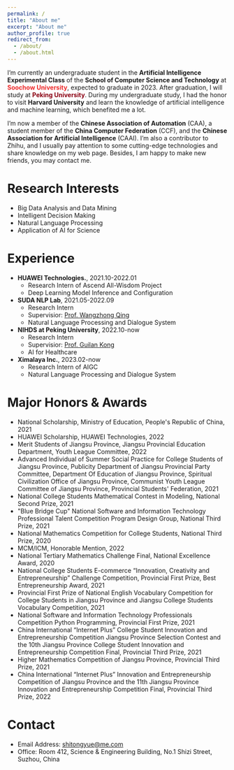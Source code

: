 ```yaml
---
permalink: /
title: "About me"
excerpt: "About me"
author_profile: true
redirect_from: 
  - /about/
  - /about.html
---
```


I’m currently an undergraduate student in the **Artificial Intelligence Experimental Class** of the **School of Computer Science and Technology** at **<font color="#EE2C2C">Soochow University</font>**, expected to graduate in 2023. After graduation, I will study at **<font color="#8B0012">Peking University</font>**. During my undergraduate study, I had the honor to visit **Harvard University** and learn the knowledge of artificial intelligence and machine learning, which benefited me a lot.

I’m now a member of the **Chinese Association of Automation** (CAA), a student member of the **China Computer Federation** (CCF), and the **Chinese Association for Artificial Intelligence** (CAAI). I’m also a contributor to Zhihu, and I usually pay attention to some cutting-edge technologies and share knowledge on my web page. Besides, I am happy to make new friends, you may contact me.

Research Interests
======
* Big Data Analysis and Data Mining
* Intelligent Decision Making
* Natural Language Processing
* Application of AI for Science

Experience
======
* **HUAWEI Technologies.**, 2021.10-2022.01
  * Research Intern of Ascend All-Wisdom Project
  * Deep Learning Model Inference and Configuration
* **SUDA NLP Lab**, 2021.05-2022.09
  * Research Intern
  * Supervisior:  [Prof. Wangzhong Qing](https://wangzqsuda.github.io/)
  * Natural Language Processing and Dialogue System
* **NIHDS at Peking University**, 2022.10-now
  * Research Intern
  * Supervisior: [Prof. Guilan Kong](http://www.ai.pku.edu.cn/info/1140/2154.htm)
  * AI for Healthcare
* **Ximalaya Inc.**, 2023.02-now
  * Research Intern of AIGC
  * Natural Language Processing and Dialogue System

Major Honors & Awards
======
* National Scholarship, Ministry of Education, People's Republic of China, 2021
* HUAWEI Scholarship, HUAWEI Technologies, 2022
* Merit Students of Jiangsu Province, Jiangsu Provincial Education Department, Youth League Committee, 2022
* Advanced Individual of Summer Social Practice for College Students of Jiangsu Province, Publicity Department of Jiangsu Provincial Party Committee, Department Of Education of Jiangsu Province, Spiritual Civilization Office of Jiangsu Province, Communist Youth League Committee of Jiangsu Province, Provincial Students' Federation, 2021
* National College Students Mathematical Contest in Modeling, National Second Prize, 2021
* "Blue Bridge Cup" National Software and Information Technology Professional Talent Competition Program Design Group, National Third Prize, 2021
* National Mathematics Competition for College Students, National Third Prize, 2020
* MCM/ICM, Honorable Mention, 2022
* National Tertiary Mathematics Challenge Final, National Excellence Award, 2020
* National College Students E-commerce “Innovation, Creativity and Entrepreneurship” Challenge Competition, Provincial First Prize, Best Entrepreneurship Award, 2021
* Provincial First Prize of National English Vocabulary Competition for College Students in Jiangsu Province and Jiangsu College Students Vocabulary Competition, 2021
* National Software and Information Technology Professionals Competition Python Programming, Provincial First Prize, 2021
* China International “Internet Plus” College Student Innovation and Entrepreneurship Competition Jiangsu Province Selection Contest and the 10th Jiangsu Province College Student Innovation and Entrepreneurship Competition Final, Provincial Third Prize, 2021
* Higher Mathematics Competition of Jiangsu Province, Provincial Third Prize, 2021
* China International “Internet Plus” Innovation and Entrepreneurship Competition of Jiangsu Province and the 11th Jiangsu Province Innovation and Entrepreneurship Competition Final, Provincial Third Prize, 2022

Contact
======
* Email Address: shitongyue@me.com
* Office: Room 412, Science & Engineering Building, No.1 Shizi Street, Suzhou, China